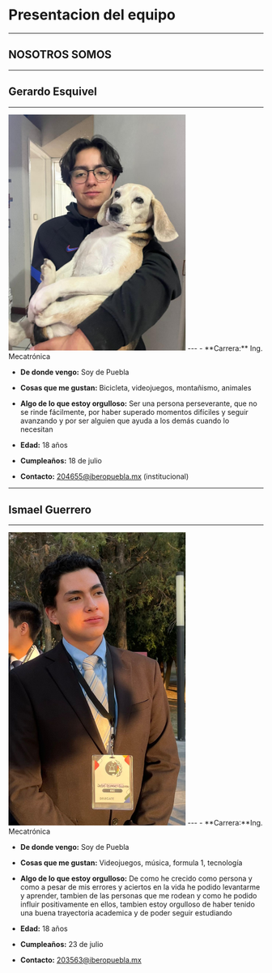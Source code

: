 # Presentacion del equipo
---
## NOSOTROS SOMOS
---
## Gerardo Esquivel 
---
<img src="../imgs/gerardo.jpeg" alt="foto_gerardo" width="350">
---
- **Carrera:** Ing. Mecatrónica

- **De donde vengo:** Soy de Puebla

- **Cosas que me gustan:** Bicicleta, videojuegos, montañismo, animales
  
- **Algo de lo que estoy orgulloso:** Ser una persona perseverante, que no se rinde fácilmente, por haber superado momentos difíciles y seguir avanzando y por ser alguien que ayuda a los demás cuando lo necesitan
  
- **Edad:** 18 años
  
- **Cumpleaños:** 18 de julio

- **Contacto:** 204655@iberopuebla.mx (institucional)
  
---
## Ismael Guerrero
---
<img src="../imgs/josisma.jpeg" alt="foto_joy" width="350">
---
- **Carrera:**Ing. Mecatrónica

- **De donde vengo:** Soy de Puebla
  
- **Cosas que me gustan:** Videojuegos, música, formula 1, tecnología
  
- **Algo de lo que estoy orgulloso:** De como he crecido como persona y como a pesar de mis errores y aciertos en la vida he podido levantarme y aprender, tambien de las personas que me rodean y como he podido influir positivamente en ellos, tambien estoy orgulloso de haber tenido una buena trayectoria academica y de poder seguir estudiando
  
- **Edad:** 18 años
  
- **Cumpleaños:** 23 de julio

- **Contacto:** 203563@iberopuebla.mx
